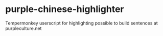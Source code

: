 # purple-chinese-highlighter
Tempermonkey userscript for highlighting possible to build sentences at purpleculture.net
